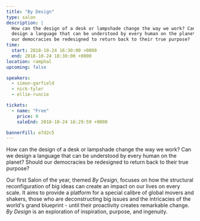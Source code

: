 ```yaml
---
title: "By Design"
type: salon
description: |
  How can the design of a desk or lampshade change the way we work? Can we
  design a language that can be understood by every human on the planet? Should
  our democracies be redesigned to return back to their true purpose?
time:
  start: 2018-10-24 16:30:00 +0000
  end: 2018-10-24 18:30:00 +0000
location: ramphal
upcoming: false

speakers:
  - simon-garfield
  - nick-tyler
  - ellie-runcie

tickets:
  - name: "Free"
    price: 0
    saleEnd: 2018-10-24 16:29:59 +0000

bannerFill: e7d2c5
---
```


How can the design of a desk or lampshade change the way we work? Can we design
a language that can be understood by every human on the planet? Should our
democracies be redesigned to return back to their true purpose?

Our first Salon of the year, themed *By Design*, focuses on how the structural
reconfiguration of big ideas can create an impact on our lives on every scale.
It aims to provide a platform for a special calibre of global movers and
shakers, those who are deconstructing big issues and the intricacies of the
world's grand blueprint - until their proactivity creates remarkable change.
*By Design* is an exploration of inspiration, purpose, and ingenuity.
